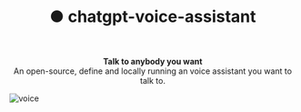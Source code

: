 
<h1 align="center">● chatgpt-voice-assistant</h1>

<p align="center">
    <br>
    <br>
    <b>Talk to anybody you want</b><br>
    An open-source, define and locally running an voice assistant you want to talk to.<br>
</p>

![voice](https://github.com/sytpb/chatgpt-voice-assistant/assets/12178686/bde735f2-b4c8-4fa3-9956-5b7651121c01)

